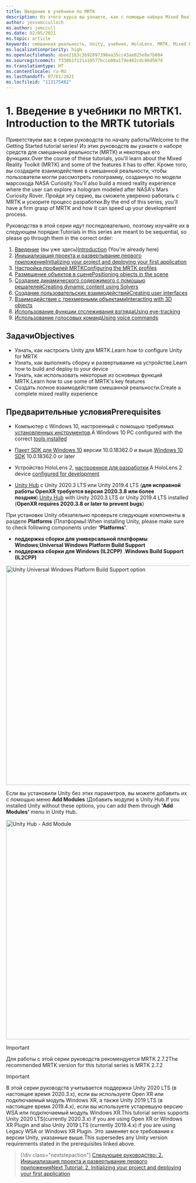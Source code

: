```yaml
---
title: Введение в учебники по MRTK
description: Из этого курса вы узнаете, как с помощью набора Mixed Reality Toolkit (MRTK) создавать приложения смешанной реальности.
author: jessemcculloch
ms.author: jemccull
ms.date: 02/05/2021
ms.topic: article
keywords: смешанная реальность, Unity, учебник, HoloLens, MRTK, Mixed Reality Toolkit, решатели, отслеживание взгляда, голосовые команды
ms.localizationpriority: high
ms.openlocfilehash: abee2163c3b92897396ea35cc43ae025e8e7b804
ms.sourcegitcommit: f338b1f121a10577bcce08a174e462cdc86d5874
ms.translationtype: HT
ms.contentlocale: ru-RU
ms.lasthandoff: 07/01/2021
ms.locfileid: "113175482"
---
```

# <a name="1-introduction-to-the-mrtk-tutorials"></a><span data-ttu-id="434a2-104">1. Введение в учебники по MRTK</span><span class="sxs-lookup"><span data-stu-id="434a2-104">1. Introduction to the MRTK tutorials</span></span>

<span data-ttu-id="434a2-105">Приветствуем вас в серии руководств по началу работы!</span><span class="sxs-lookup"><span data-stu-id="434a2-105">Welcome to the Getting Started tutorial series!</span></span> <span data-ttu-id="434a2-106">Из этих руководств вы узнаете о наборе средств для смешанной реальности (MRTK) и некоторых его функциях.</span><span class="sxs-lookup"><span data-stu-id="434a2-106">Over the course of these tutorials, you'll learn about the Mixed Reality Toolkit (MRTK) and some of the features it has to offer.</span></span> <span data-ttu-id="434a2-107">Кроме того, вы создадите взаимодействие в смешанной реальности, чтобы пользователи могли рассмотреть голограмму, созданную по модели марсохода NASA Curiosity.</span><span class="sxs-lookup"><span data-stu-id="434a2-107">You'll also build a mixed reality experience where the user can explore a hologram modeled after NASA's Mars Curiosity Rover.</span></span> <span data-ttu-id="434a2-108">Пройдя эту серию, вы сможете уверенно работать с MRTK и ускорите процесс разработки.</span><span class="sxs-lookup"><span data-stu-id="434a2-108">By the end of this series, you'll have a firm grasp of MRTK and how it can speed up your development process.</span></span>

<span data-ttu-id="434a2-109">Руководства в этой серии идут последовательно, поэтому изучайте их в следующем порядке:</span><span class="sxs-lookup"><span data-stu-id="434a2-109">Tutorials in this series are meant to be sequential, so please go through them in the correct order:</span></span>

1. <span data-ttu-id="434a2-110">[Введение](mr-learning-base-01.md) (вы уже здесь)</span><span class="sxs-lookup"><span data-stu-id="434a2-110">[Introduction](mr-learning-base-01.md) (You're already here)</span></span>
2. [<span data-ttu-id="434a2-111">Инициализация проекта и развертывание первого приложения</span><span class="sxs-lookup"><span data-stu-id="434a2-111">Initializing your project and deploying your first application</span></span>](mr-learning-base-02.md)
3. [<span data-ttu-id="434a2-112">Настройка профилей MRTK</span><span class="sxs-lookup"><span data-stu-id="434a2-112">Configuring the MRTK profiles</span></span>](mr-learning-base-03.md)
4. [<span data-ttu-id="434a2-113">Размещение объектов в сцене</span><span class="sxs-lookup"><span data-stu-id="434a2-113">Positioning objects in the scene</span></span>](mr-learning-base-04.md)
5. [<span data-ttu-id="434a2-114">Создание динамического содержимого с помощью решателей</span><span class="sxs-lookup"><span data-stu-id="434a2-114">Creating dynamic content using Solvers</span></span>](mr-learning-base-05.md)
6. [<span data-ttu-id="434a2-115">Создание пользовательских взаимодействий</span><span class="sxs-lookup"><span data-stu-id="434a2-115">Creating user interfaces</span></span>](mr-learning-base-06.md)
7. [<span data-ttu-id="434a2-116">Взаимодействие с трехмерными объектами</span><span class="sxs-lookup"><span data-stu-id="434a2-116">Interacting with 3D objects</span></span>](mr-learning-base-07.md)
8. [<span data-ttu-id="434a2-117">Использование функции отслеживания взгляда</span><span class="sxs-lookup"><span data-stu-id="434a2-117">Using eye-tracking</span></span>](mr-learning-base-08.md)
9. [<span data-ttu-id="434a2-118">Использование голосовых команд</span><span class="sxs-lookup"><span data-stu-id="434a2-118">Using voice commands</span></span>](mr-learning-base-09.md)

## <a name="objectives"></a><span data-ttu-id="434a2-119">Задачи</span><span class="sxs-lookup"><span data-stu-id="434a2-119">Objectives</span></span>

* <span data-ttu-id="434a2-120">Узнать, как настроить Unity для MRTK.</span><span class="sxs-lookup"><span data-stu-id="434a2-120">Learn how to configure Unity for MRTK</span></span>
* <span data-ttu-id="434a2-121">Узнать, как выполнять сборку и развертывание на устройстве.</span><span class="sxs-lookup"><span data-stu-id="434a2-121">Learn how to build and deploy to your device</span></span>
* <span data-ttu-id="434a2-122">Узнать, как использовать некоторые из основных функций MRTK.</span><span class="sxs-lookup"><span data-stu-id="434a2-122">Learn how to use some of MRTK's key features</span></span>
* <span data-ttu-id="434a2-123">Создать полное взаимодействие смешанной реальности.</span><span class="sxs-lookup"><span data-stu-id="434a2-123">Create a complete mixed reality experience</span></span>

## <a name="prerequisites"></a><span data-ttu-id="434a2-124">Предварительные условия</span><span class="sxs-lookup"><span data-stu-id="434a2-124">Prerequisites</span></span>

* <span data-ttu-id="434a2-125">Компьютер с Windows 10, настроенный с помощью требуемых [установленных инструментов](../../install-the-tools.md).</span><span class="sxs-lookup"><span data-stu-id="434a2-125">A Windows 10 PC configured with the correct [tools installed](../../install-the-tools.md)</span></span>
* <span data-ttu-id="434a2-126">[Пакет SDK для Windows 10](https://developer.microsoft.com/windows/downloads/windows-10-sdk/) версии 10.0.18362.0 и выше.</span><span class="sxs-lookup"><span data-stu-id="434a2-126">[Windows 10 SDK](https://developer.microsoft.com/windows/downloads/windows-10-sdk/) 10.0.18362.0 or later</span></span>
* <span data-ttu-id="434a2-127">Устройство HoloLens 2, [настроенное для разработки](../../platform-capabilities-and-apis/using-visual-studio.md#enabling-developer-mode).</span><span class="sxs-lookup"><span data-stu-id="434a2-127">A HoloLens 2 device [configured for development](../../platform-capabilities-and-apis/using-visual-studio.md#enabling-developer-mode)</span></span>

* <span data-ttu-id="434a2-128"><a href="https://docs.unity3d.com/Manual/GettingStartedInstallingHub.html" target="_blank">Unity Hub</a> с Unity 2020.3 LTS или Unity 2019.4 LTS (**для исправной работы OpenXR требуется версия 2020.3.8 или более поздняя**).</span><span class="sxs-lookup"><span data-stu-id="434a2-128"><a href="https://docs.unity3d.com/Manual/GettingStartedInstallingHub.html" target="_blank">Unity Hub</a> with Unity 2020.3 LTS or Unity 2019.4 LTS installed (**OpenXR requires 2020.3.8 or later to prevent bugs**)</span></span>

<span data-ttu-id="434a2-129">При установке Unity обязательно проверьте следующие компоненты в разделе **Platforms** (Платформы):</span><span class="sxs-lookup"><span data-stu-id="434a2-129">When installing Unity, please make sure to check following components under **'Platforms'**.</span></span>

* <span data-ttu-id="434a2-130">**поддержка сборки для универсальной платформы Windows**;</span><span class="sxs-lookup"><span data-stu-id="434a2-130">**Universal Windows Platform Build Support**</span></span>
* <span data-ttu-id="434a2-131">**поддержка сборки для Windows (IL2CPP)** .</span><span class="sxs-lookup"><span data-stu-id="434a2-131">**Windows Build Support (IL2CPP)**</span></span>

<img src="../../../develop/images/Unity_Install_Option_UWP.png" alt="Unity Universal Windows Platform Build Support option" width="600px">

<span data-ttu-id="434a2-132">Если вы установили Unity без этих параметров, вы можете добавить их с помощью меню **Add Modules** (Добавить модули) в Unity Hub.</span><span class="sxs-lookup"><span data-stu-id="434a2-132">If you installed Unity without these options, you can add them through **'Add Modules'** menu in Unity Hub.</span></span>

<img src="../../../develop/images/Unity_Install_Option_UWP2.png" alt="Unity Hub - Add Module" width="600px">

> [!Important]
> <span data-ttu-id="434a2-133">Для работы с этой серии руководств рекомендуется MRTK 2.7.2</span><span class="sxs-lookup"><span data-stu-id="434a2-133">The recommended MRTK version for this tutorial series is MRTK 2.7.2</span></span>

> [!Important]
> <span data-ttu-id="434a2-134">В этой серии руководств учитывается поддержка Unity 2020 LTS (в настоящее время 2020.3.x), если вы используете Open XR или подключаемый модуль Windows XR, а также Unity 2019 LTS (в настоящее время 2019.4.x), если вы используете устаревшую версию WSA или подключаемый модуль Windows XR.</span><span class="sxs-lookup"><span data-stu-id="434a2-134">This tutorial series supports Unity 2020 LTS(currently 2020.3.x) if you are using Open XR or Windows XR Plugin and also Unity 2019 LTS (currently 2019.4.x) if you are using Legacy WSA or Windows XR Plugin.</span></span> <span data-ttu-id="434a2-135">Это заменяет все требования к версии Unity, указанные выше.</span><span class="sxs-lookup"><span data-stu-id="434a2-135">This supersedes any Unity version requirements stated in the prerequisites linked above.</span></span>

> [!div class="nextstepaction"]
> [<span data-ttu-id="434a2-136">Следующее руководство: 2. Инициализация проекта и развертывание первого приложения</span><span class="sxs-lookup"><span data-stu-id="434a2-136">Next Tutorial: 2. Initializing your project and deploying your first application</span></span>](mr-learning-base-02.md)

